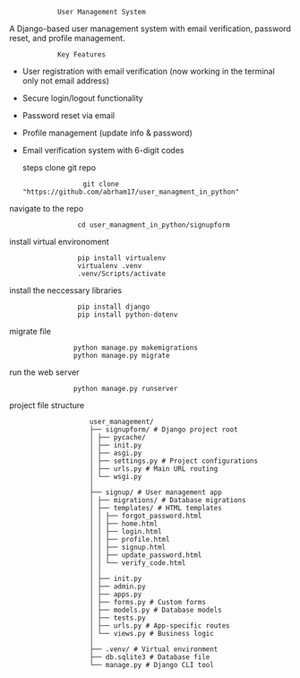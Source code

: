                 User Management System
                
A Django-based user management system with email verification, password reset, and profile management.

                Key Features
                
- User registration with email verification (now working in the terminal only not email address)
- Secure login/logout functionality
- Password reset via email
- Profile management (update info & password)
- Email verification system with 6-digit codes

  steps
clone git repo
  
                     git clone "https://github.com/abrham17/user_managment_in_python"
  
navigate to the repo

                     cd user_managment_in_python/signupform
  
install virtual environoment

                     pip install virtualenv
                     virtualenv .venv
                     .venv/Scripts/activate
  
install the neccessary libraries

                     pip install django
                     pip install python-dotenv
                     
migrate file

                    python manage.py makemigrations
                    python manage.py migrate
                    
run the web server

                    python manage.py runserver

project file structure

                        user_management/
                        ├── signupform/ # Django project root
                        │ ├── pycache/
                        │ ├── init.py
                        │ ├── asgi.py
                        │ ├── settings.py # Project configurations
                        │ ├── urls.py # Main URL routing
                        │ └── wsgi.py
                        │
                        ├── signup/ # User management app
                        │ ├── migrations/ # Database migrations
                        │ ├── templates/ # HTML templates
                        │ │ ├── forgot_password.html
                        │ │ ├── home.html
                        │ │ ├── login.html
                        │ │ ├── profile.html
                        │ │ ├── signup.html
                        │ │ ├── update_password.html
                        │ │ └── verify_code.html
                        │ │
                        │ ├── init.py
                        │ ├── admin.py
                        │ ├── apps.py
                        │ ├── forms.py # Custom forms
                        │ ├── models.py # Database models
                        │ ├── tests.py
                        │ ├── urls.py # App-specific routes
                        │ └── views.py # Business logic
                        │
                        ├── .venv/ # Virtual environment
                        ├── db.sqlite3 # Database file
                        └── manage.py # Django CLI tool



  
